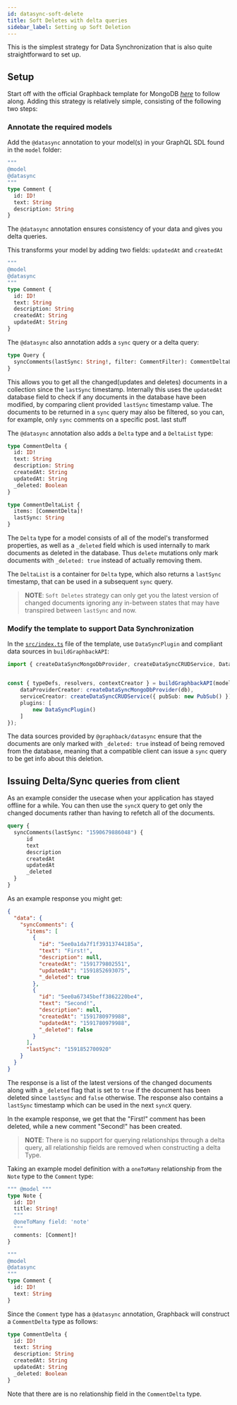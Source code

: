 ```yaml
---
id: datasync-soft-delete
title: Soft Deletes with delta queries
sidebar_label: Setting up Soft Deletion
---
```


This is the simplest strategy for Data Synchronization that is also quite straightforward to set up.

## Setup

Start off with the official Graphback template for MongoDB [*here*](https://GitHub.com/aerogear/graphback/tree/master/templates/ts-apollo-mongodb-backend) to follow along. Adding this strategy is relatively simple, consisting of the following two steps:

### Annotate the required models

Add the `@datasync` annotation to your model(s) in your GraphQL SDL found in the `model` folder:

```graphql
""" 
@model
@datasync
"""
type Comment {
  id: ID!
  text: String
  description: String
}
```

The `@datasync` annotation ensures consistency of your data and gives you delta queries.

This transforms your model by adding two fields: `updatedAt` and `createdAt`

```graphql
""" 
@model
@datasync 
"""
type Comment {
  id: ID!
  text: String
  description: String
  createdAt: String
  updatedAt: String
}
```

The `@datasync` also annotation adds a `sync` query or a delta query:
```graphql
type Query {
  syncComments(lastSync: String!, filter: CommentFilter): CommentDeltaList!
}
```

This allows you to get all the changed(updates and deletes) documents in a collection since the `lastSync` timestamp. Internally this uses the `updatedAt` database field to check if any documents in the database have been modified, by comparing client provided `lastSync` timestamp value. The documents to be returned in a `sync` query may also be filtered, so you can, for example, only `sync` comments on a specific post. last stuff 

The `@datasync` annotation also adds a `Delta` type and a `DeltaList` type:
```graphql
type CommentDelta {
  id: ID!
  text: String
  description: String
  createdAt: String
  updatedAt: String
  _deleted: Boolean
}

type CommentDeltaList {
  items: [CommentDelta]!
  lastSync: String
}
```

The `Delta` type for a model consists of all of the model's transformed properties, as well as a `_deleted` field which is used internally to mark documents as deleted in the database. Thus `delete` mutations only mark documents with `_deleted: true` instead of actually removing them.

The `DeltaList` is a container for `Delta` type, which also returns a `lastSync` timestamp, that can be used in a subsequent `sync` query.

> **NOTE**: `Soft Deletes` strategy can only get you the latest version of changed documents ignoring any in-between states that may have transpired between `lastSync` and now.

### Modify the template to support Data Synchronization

In the [`src/index.ts`](https://github.com/aerogear/graphback/blob/templates-0.14.0/templates/ts-apollo-mongodb-backend/src/index.ts) file of the template, use  `DataSyncPlugin` and compliant data sources in `buildGraphbackAPI`:

```typescript
import { createDataSyncMongoDbProvider, createDataSyncCRUDService, DataSyncPlugin } from '@graphback/datasync'


const { typeDefs, resolvers, contextCreator } = buildGraphbackAPI(modelDefs, {
    dataProviderCreator: createDataSyncMongoDbProvider(db),
    serviceCreator: createDataSyncCRUDService({ pubSub: new PubSub() }),
    plugins: [
        new DataSyncPlugin()
    ]
});
```
The data sources provided by `@graphback/datasync` ensure that the documents are only marked with `_deleted: true` instead of being removed from the database, meaning that a compatible client can issue a `sync` query to be get info about this deletion.

## Issuing Delta/Sync queries from client

As an example consider the usecase when your application has stayed offline for a while. You can then use the `syncX` query to get only the changed documents rather than having to refetch all of the documents.

```graphql
query {
  syncComments(lastSync: "1590679886048") {
      id
      text
      description
      createdAt
      updatedAt
      _deleted
  }
}
```

As an example response you might get:

```json
{
  "data": {
    "syncComments": {
      "items": [
        {
          "id": "5ee0a1da7f1f39313744185a",
          "text": "First!",
          "description": null,
          "createdAt": "1591779802551",
          "updatedAt": "1591852693075",
          "_deleted": true
        },
        {
          "id": "5ee0a67345beff3862220be4",
          "text": "Second!",
          "description": null,
          "createdAt": "1591780979988",
          "updatedAt": "1591780979988",
          "_deleted": false
        }
      ],
      "lastSync": "1591852700920"
    }
  }
}
```

The response is a list of the latest versions of the changed  documents along with a `_deleted` flag that is set to `true` if the document has been deleted since `lastSync` and `false` otherwise. The response also contains a `lastSync` timestamp which can be used in the next `syncX` query.

In the example response, we get that the "First!" comment has been deleted, while a new comment "Second!" has been created.

> **NOTE**: There is no support for querying relationships through a delta query, all relationship fields are removed when constructing a delta Type.

Taking an example model definition with a `oneToMany` relationship from the `Note` type to the `Comment` type:

```graphql
""" @model """
type Note {
  id: ID!
  title: String!
  """
  @oneToMany field: 'note'
  """
  comments: [Comment]!
}

""" 
@model
@datasync
"""
type Comment {
  id: ID!
  text: String
}
```

Since the `Comment` type has a `@datasync` annotation, Graphback will construct a `CommentDelta` type as follows:

```graphql
type CommentDelta {
  id: ID!
  text: String
  description: String
  createdAt: String
  updatedAt: String
  _deleted: Boolean
}
```

Note that there are is no relationship field in the `CommentDelta` type.